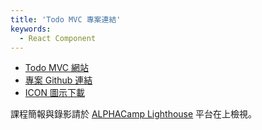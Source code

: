 ```yaml
---
title: 'Todo MVC 專案連結'
keywords:
  - React Component
---
```


- [Todo MVC 網站](https://pjchender.github.io/learn-react-from-hooks-todo-mvc/)
- [專案 Github 連結](https://github.com/pjchender/learn-react-from-hooks-todo-mvc)
- [ICON 圖示下載](https://github.com/pjchender/learn-react-from-hooks-todo-mvc/blob/main/public/check-icons.zip)

課程簡報與錄影請於 [ALPHACamp Lighthouse](https://lighthouse.alphacamp.co/courses/50/units/8365) 平台在上檢視。
